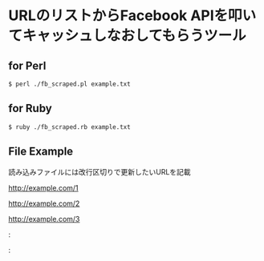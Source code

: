 # URLのリストからFacebook APIを叩いてキャッシュしなおしてもらうツール

## for Perl
`$ perl ./fb_scraped.pl example.txt`

## for Ruby
`$ ruby ./fb_scraped.rb example.txt`

## File Example
読み込みファイルには改行区切りで更新したいURLを記載


http://example.com/1

http://example.com/2

http://example.com/3

:

:
